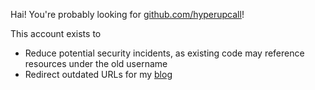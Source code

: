 Hai! You're probably looking for [github.com/hyperupcall](https://github.com/hyperupcall)!

This account exists to

- Reduce potential security incidents, as existing code may reference resources under the old username
- Redirect outdated URLs for my [blog](https://github.com/eankeen/blog)
